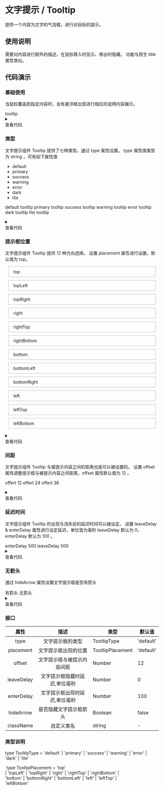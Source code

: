 <main>

# 文字提示 / Tooltip

提供一个内容为文字的气泡框，进行对目标的提示。

## 使用说明

<desc>需要对内容进行额外的描述，在鼠标移入时显示、移出时隐藏。</desc>
<desc>功能与原生 title 属性类似。</desc>

## 代码演示

### 基础使用

<desc>当鼠标覆盖到指定内容时，会有悬浮框出现进行相应的说明内容展示。</desc>

<playground>
<wrapper>

<Tooltip text='this is a tooltip'>
  tooltip
</Tooltip>

</wrapper>

<details>
<summary>
  <div>查看代码</div>
</summary>

```jsx
import { Tooltip } from 'nei-ui'
() => {
  return <Tooltip text="this is a tooltip">tooltip</Tooltip>
}
```

</details>
</playground>

### 类型

<desc>文字提示组件 Tooltip 提供了七种类型。通过 type 属性设置。</desc>
<desc>type 属性值类型为 string ，可有如下属性值</desc>

<ul>
  <li>default</li>
  <li>primary</li>
  <li>success</li>
  <li>warning</li>
  <li>error</li>
  <li>dark</li>
  <li>lite</li>
</ul>

<playground>
<wrapper>

<Tooltip type='default' text="this is a default tooltip">default tooltip</Tooltip>
<Tooltip type='primary' text="this is a primary tooltip">primary tooltip</Tooltip>
<Tooltip type='success' text="this is a success tooltip">success tooltip</Tooltip>
<Tooltip type='warning' text="this is a warning tooltip">warning tooltip</Tooltip>
<Tooltip type='error' text="this is a error tooltip">error tooltip</Tooltip>
<Tooltip type='dark' text="this is a dark tooltip">dark tooltip</Tooltip>
<Tooltip type='lite' text="this is a lite tooltip">lite tooltip</Tooltip>

</wrapper>

<details>
<summary>
  <div>查看代码</div>
</summary>

```jsx
import { Tooltip } from 'nei-ui'
() => {
  return (
    <>
      <Tooltip type="default" text="this is a default tooltip">
        default tooltip
      </Tooltip>
      <Tooltip type="primary" text="this is a primary tooltip">
        primary tooltip
      </Tooltip>
      <Tooltip type="success" text="this is a success tooltip">
        success tooltip
      </Tooltip>
      <Tooltip type="warning" text="this is a warning tooltip">
        warning tooltip
      </Tooltip>
      <Tooltip type="error" text="this is a error tooltip">
        error tooltip
      </Tooltip>
      <Tooltip type="dark" text="this is a dark tooltip">
        dark tooltip
      </Tooltip>
      <Tooltip type="lite" text="this is a lite tooltip">
        lite tooltip
      </Tooltip>
    </>
  )
}
```

</details>
</playground>

### 提示框位置

<desc>文字提示组件 Tooltip 提供 12 种方向选择。</desc>
<desc>设置 placement 属性进行设置，默认值为 top。</desc>

<playground>
<wrapper>

<Tooltip type='primary' placement='top' text='top tooltip'><div style='padding: 6pt 12pt; border: 1px solid #bbb;margin: 10px;'>top</div></Tooltip>
<Tooltip type='primary' placement='topLeft' text='topLeft tooltip'><div style='padding: 6pt 12pt; border: 1px solid #bbb;margin: 10px;'>topLeft</div></Tooltip>
<Tooltip type='primary' placement='topRight' text='topRight tooltip'><div style='padding: 6pt 12pt; border: 1px solid #bbb;margin: 10px;'>topRight</div></Tooltip>
<Tooltip type='primary' placement='right' text='right tooltip'><div style='padding: 6pt 12pt; border: 1px solid #bbb;margin: 10px;'>right</div></Tooltip>
<Tooltip type='primary' placement='rightTop' text='rightTop tooltip'><div style='padding: 6pt 12pt; border: 1px solid #bbb;margin: 10px;'>rightTop</div></Tooltip>
<Tooltip type='primary' placement='rightBottom' text='rightBottom tooltip'><div style='padding: 6pt 12pt; border: 1px solid #bbb;margin: 10px;'>rightBottom</div></Tooltip>
<Tooltip type='primary' placement='bottom' text='bottom tooltip'><div style='padding: 6pt 12pt; border: 1px solid #bbb;margin: 10px;'>bottom</div></Tooltip>
<Tooltip type='primary' placement='bottomLeft' text='bottomLeft tooltip'><div style='padding: 6pt 12pt; border: 1px solid #bbb;margin: 10px;'>bottomLeft</div></Tooltip>
<Tooltip type='primary' placement='bottomRight' text='bottomRight tooltip'><div style='padding: 6pt 12pt; border: 1px solid #bbb;margin: 10px;'>bottomRight</div></Tooltip>
<Tooltip type='primary' placement='left' text='left tooltip'><div style='padding: 6pt 12pt; border: 1px solid #bbb;margin: 10px;'>left</div></Tooltip>
<Tooltip type='primary' placement='leftTop' text='leftTop tooltip'><div style='padding: 6pt 12pt; border: 1px solid #bbb;margin: 10px;'>leftTop</div></Tooltip>
<Tooltip type='primary' placement='leftBottom' text='leftBottom tooltip'><div style='padding: 6pt 12pt; border: 1px solid #bbb;margin: 10px;'>leftBottom</div></Tooltip>

</wrapper>

<details>
<summary>
  <div>查看代码</div>
</summary>

```jsx
import { Tooltip } from 'nei-ui'
() => {
  return <Tooltip text="this is a tooltip">tooltip</Tooltip>
}
```

</details>
</playground>

### 间距

<desc>文字提示组件 Tooltip 与被提示内容之间的距离也是可以被设置的。</desc>
<desc>设置 offset 属性调整提示框与被提示内容之间距离，offset 属性默认值为 12 。</desc>

<playground>
<wrapper>

<Tooltip text="offset 12" placement="left" type="error">offert 12</Tooltip>
<Tooltip text="offset 24" placement="left" offset={24} type="error">offert 24</Tooltip>
<Tooltip text="offset 36" placement="left" offset={36} type="error">offert 36</Tooltip>

</wrapper>

<details>
<summary>
  <div>查看代码</div>
</summary>

```jsx
import { Tooltip } from 'nei-ui'
() => {
  return (
    <>
      <Tooltip text="offset 12" placement="left" type="error">
        offert 12
      </Tooltip>
      <Tooltip text="offset 24" placement="left" offset={24} type="error">
        offert 24
      </Tooltip>
      <Tooltip text="offset 36" placement="left" offset={36} type="error">
        offert 36
      </Tooltip>
    </>
  )
}
```

</details>
</playground>

### 延迟时间

<desc>文字提示组件 Tooltip 的出现与消失前的延迟时间可以被设定。</desc>
<desc>设置 leaveDelay & enterDelay 属性进行设定延迟，单位皆为毫秒</desc>
<desc>leaveDelay 默认为 0，enterDelay 默认为 100 。</desc>

<playground>
<wrapper>

<Tooltip text="移入鼠标 0.5s 后出现" type="error" enterDelay={500}>
  enterDelay 500
</Tooltip>
<Tooltip text="鼠标移出 0.5s 后消失" type="error" leaveDelay={500}>
  leaveDelay 500
</Tooltip>

</wrapper>

<details>
<summary>
  <div>查看代码</div>
</summary>

```jsx
import { Tooltip } from 'nei-ui'
() => {
  return (
    <>
      <Tooltip text="0.5s后出现" type="error" enterDelay={500}>
        enterDelay 500
      </Tooltip>
      <Tooltip text="0.5s后消失" type="error" leaveDelay={500}>
        leaveDelay 500
      </Tooltip>
    </>
  )
}
```

</details>
</playground>

### 无箭头

<desc>通过 hideArrow 属性设置文字提示框是否有箭头</desc>

<playground>
<wrapper>

<Tooltip text="有箭头" placement='right' type="primary">
  有箭头
</Tooltip>
<Tooltip hideArrow placement='right' text="无箭头" type="primary">
  无箭头
</Tooltip>

</wrapper>

<details>
<summary>
  <div>查看代码</div>
</summary>

```jsx
import { Tooltip } from 'nei-ui'
() => {
  return (
    <>
      <Tooltip text="0.5s后出现" type="error" enterDelay={500}>
        enterDelay 500
      </Tooltip>
      <Tooltip text="0.5s后消失" type="error" leaveDelay={500}>
        leaveDelay 500
      </Tooltip>
    </>
  )
}
```

</details>
</playground>

### 接口

|    属性    |             描述              | 类型             | 默认值    |
| :--------: | :---------------------------: | ---------------- | --------- |
|    type    |       文字提示框的类型        | TooltipType      | 'default' |
| placement  |     文字提示框出现的位置      | TooltipPlacement | 'default' |
|   offset   |  文字提示框与被提示内容间距   | Number           | 12        |
| leaveDelay | 文字提示框隐藏时延迟,单位毫秒 | Number           | 0         |
| enterDelay | 文字提示框出现时延迟,单位毫秒 | Number           | 100       |
| hideArrow  |    是否隐藏文字提示框箭头     | Boolean          | false     |
| className  |          自定义类名           | string           | -         |

### 类型说明

<desc>type TooltipType = 'default' | 'primary' | 'success' | 'warning' | 'error' | 'dark' | 'lite' </desc>
<desc><pre style='font-family: inherit;'>
type TooltipPlacement = 'top'
| 'topLeft'
| 'topRight'
| 'right'
| 'rightTop'
| 'rightBottom'
| 'bottom'
| 'bottomRight'
| 'bottomLeft'
| 'left'
| 'leftTop'
| 'leftBottom'

</pre></desc>

</main>
